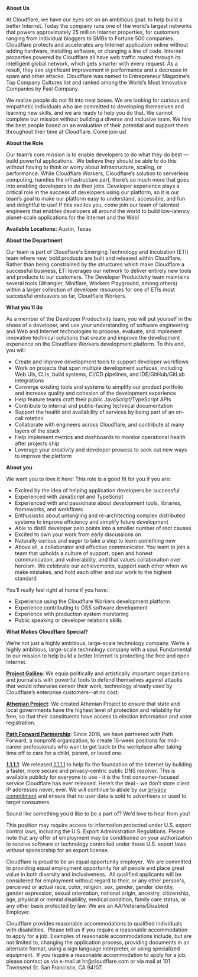 <div class="content-intro">
	<div><strong>About Us</strong></div>
	<div>
		<p><span style="font-weight: 400;">At Cloudflare, we have our eyes set on an ambitious goal: to help build a better Internet. Today the company runs one of the world’s largest networks that powers approximately 25 million Internet properties, for customers ranging from individual bloggers to SMBs to Fortune 500 companies. Cloudflare protects and accelerates any Internet application online without adding hardware, installing software, or changing a line of code. Internet properties powered by Cloudflare all have web traffic routed through its intelligent global network, which gets smarter with every request. As a result, they see significant improvement in performance and a decrease in spam and other attacks. Cloudflare was named to Entrepreneur Magazine’s Top Company Cultures list and ranked among the World’s Most Innovative Companies by Fast Company.</span><span style="font-weight: 400;">&nbsp;</span></p>
		<p><span style="font-weight: 400;">We realize people do not fit into neat boxes. We are looking for curious and empathetic individuals who are committed to developing themselves and learning new skills, and we are ready to help you do that. We cannot complete our mission without building a diverse and inclusive team. We hire the best people based on an evaluation of their potential and support them throughout their time at Cloudflare. Come join us!&nbsp;</span></p>
	</div>
</div>
<p><strong>About the Role</strong></p>
<p>Our team’s core mission is to enable developers to do what they do best — build powerful applications.&nbsp; We believe they should be able to do this without having to think or worry about infrastructure, scaling, or performance. While Cloudflare Workers, Cloudflare’s solution to serverless computing, handles the infrastructure part, there’s so much more that goes into enabling developers to do their jobs. Developer experience plays a critical role in the success of developers using our platform, so it is our team’s goal to make our platform easy to understand, accessible, and fun and delightful to use! If this excites you, come join our team of talented engineers that enables developers all around the world to build low-latency planet-scale applications for the Internet and the Web!</p>
<p><strong>Available Locations:</strong> Austin, Texas</p>
<p><strong>About the Department</strong></p>
<p>Our team is part of Cloudflare's Emerging Technology and Incubation (ETI) team where new, bold products are built and released within Cloudflare. Rather than being constrained by the structures which make Cloudflare a successful business, ETI leverages our network to deliver entirely new tools and products to our customers. The Developer Productivity team maintains several tools (Wrangler, Miniflare, Workers Playground, among others) within a larger collection of developer resources for one of ETIs most successful endeavors so far, Cloudflare Workers.&nbsp;</p>
<p><strong>What you'll do</strong></p>
<p>As a member of the Developer Productivity team, you will put yourself in the shoes of a developer, and use your understanding of software engineering and Web and Internet technologies to propose, evaluate, and implement innovative technical solutions that create and improve the development experience on the Cloudflare Workers development platform. To this end, you will:</p>
<ul>
	<li>Create and improve development tools to support developer workflows</li>
	<li>Work on projects that span multiple development surfaces, including Web UIs, CLIs, build systems, CI/CD pipelines, and IDE/GitHub/GitLab integrations</li>
	<li>Converge existing tools and systems to simplify our product portfolio and increase quality and cohesion of the development experience</li>
	<li>Help feature teams craft their public JavaScript/TypeScript APIs</li>
	<li>Contribute to internal and public-facing technical documentation</li>
	<li>Support the health and availability of services by being part of an on-call rotation</li>
	<li>Collaborate with engineers across Cloudflare, and contribute at many layers of the stack&nbsp;</li>
	<li>Help implement metrics and dashboards to monitor operational health after projects ship</li>
	<li>Leverage your creativity and developer prowess to seek out new ways to improve the platform</li>
</ul>
<p><strong>About you</strong></p>
<p>We want you to love it here! This role is a good fit for you if you are:</p>
<ul>
	<li>Excited by the idea of helping application developers be successful</li>
	<li>Experienced with JavaScript and TypeScript</li>
	<li>Experienced with and passionate about development tools, libraries, frameworks, and workflows</li>
	<li>Enthusiastic about untangling and re-architecting complex distributed systems to improve efficiency and simplify future development</li>
	<li>Able to distill developer pain points into a smaller number of root causes</li>
	<li>Excited to own your work from early discussions on</li>
	<li>Naturally curious and eager to take a step to learn something new</li>
	<li>Above all, a collaborator and effective communicator. You want to join a team that upholds a culture of support, open and honest communication, and vulnerability, and that values collaboration over heroism. We celebrate our achievements, support each other when we make mistakes, and hold each other and our work to the highest standard</li>
</ul>
<p>You’ll really feel right at home if you have:</p>
<ul>
	<li>Experience using the Cloudflare Workers development platform</li>
	<li>Experience contributing to OSS software development</li>
	<li>Experience with production system monitoring</li>
	<li>Public speaking or developer relations skills</li>
</ul>
<div class="content-conclusion">
	<p><strong>What Makes Cloudflare Special?</strong></p>
	<p><span style="font-weight: 400;">We’re not just a highly ambitious, large-scale technology company. We’re a highly ambitious, large-scale technology company with a soul. Fundamental to our mission to help build a better Internet is protecting the free and open Internet.</span></p>
	<p><a href="https://blog.cloudflare.com/protecting-free-expression-online/"><strong>Project Galileo</strong></a><span style="font-weight: 400;">: We equip politically and artistically important organizations and journalists with powerful tools to defend themselves against attacks that would otherwise censor their work, technology already used by Cloudflare’s enterprise customers--at no cost.</span></p>
	<p><strong><a href="https://www.cloudflare.com/athenian/">Athenian Project</a></strong><span style="font-weight: 400;">: We created Athenian Project to ensure that state and local governments have the highest level of protection and reliability for free, so that their constituents have access to election information and voter registration.</span></p>
	<p><a href="https://blog.cloudflare.com/tag/path-forward/"><strong>Path Forward Partnership</strong></a><span style="font-weight: 400;">: Since 2016, we have partnered with Path Forward, a nonprofit organization, to create 16-week positions for mid-career professionals who want to get back to the workplace after taking time off to care for a child, parent, or loved one.</span></p>
	<p><a href="https://1.1.1.1/"><strong>1.1.1.1</strong></a><span style="font-weight: 400;">: We released</span><a href="https://1.1.1.1/"> <span style="font-weight: 400;">1.1.1.1</span></a><span style="font-weight: 400;"> to help fix the foundation of the Internet by building a faster, more secure and privacy-centric public DNS resolver. This is available publicly for everyone to use - it is the first consumer-focused service Cloudflare has ever released. Here’s the deal - we don’t store client IP addresses never, ever. We will continue to abide by our</span><a href="https://developers.cloudflare.com/1.1.1.1/privacy/public-dns-resolver"> privacy commitment</a><span style="font-weight: 400;"> and ensure that no user data is sold to advertisers or used to target consumers.</span></p>
	<p><span style="font-weight: 400;">Sound like something you’d like to be a part of? We’d love to hear from you!</span></p>
	<p><span style="font-weight: 400;">This position may require access to information protected under U.S. export control laws, including the U.S. Export Administration Regulations. Please note that any offer of employment may be conditioned on your authorization to receive software or technology controlled under these U.S. export laws without sponsorship for an export license.</span></p>
	<p><span style="font-weight: 400;">Cloudflare is proud to be an equal opportunity employer. &nbsp;We are committed to providing equal employment opportunity for all people and place great value in both diversity and inclusiveness. &nbsp;All qualified applicants will be considered for employment without regard to their, or any other person's, perceived or actual</span> <span style="font-weight: 400;">race, color, religion, sex, gender, gender identity, gender expression, sexual orientation, national origin, ancestry, citizenship, age, physical or mental disability, medical condition, family care status, or any other basis protected by law. </span><span style="font-weight: 400;">We are an AA/Veterans/Disabled Employer.</span></p>
	<p><span style="font-weight: 400;">Cloudflare provides reasonable accommodations to qualified individuals with disabilities. &nbsp;Please tell us if you require a reasonable accommodation to apply for a job. Examples of reasonable accommodations include, but are not limited to, changing the application process, providing documents in an alternate format, using a sign language interpreter, or using specialized equipment. &nbsp;If you require a reasonable accommodation to apply for a job, please contact us via e-mail at </span><span style="font-weight: 400;">hr@cloudflare.com</span><span style="font-weight: 400;"> or via mail at 101 Townsend St. San Francisco, CA 94107.</span></p>
</div>